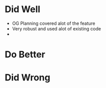 # Did Well
- OG Planning covered alot of the feature
- Very robust and used alot of existing code
- 


# Do Better


# Did Wrong
